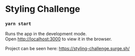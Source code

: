 # Styling Challenge

### `yarn start`

Runs the app in the development mode.\
Open [http://localhost:3000](http://localhost:3000) to view it in the browser.

Project can be seen here:
https://styling-challenge.surge.sh/
